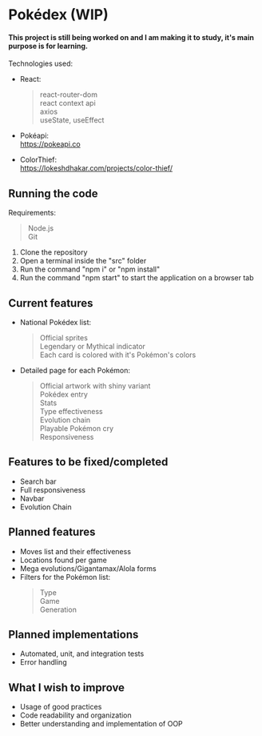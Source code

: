 # Pokédex (WIP)

#### This project is still being worked on and I am making it to study, it's main purpose is for learning.

Technologies used:

- React:

  > react-router-dom  
  > react context api  
  > axios  
  > useState, useEffect

- Pokéapi:  
   https://pokeapi.co
- ColorThief:  
   https://lokeshdhakar.com/projects/color-thief/

## Running the code

Requirements:

> Node.js  
> Git

1. Clone the repository
2. Open a terminal inside the "src" folder
3. Run the command "npm i" or "npm install"
4. Run the command "npm start" to start the application on a browser tab

## Current features

- National Pokédex list:
  > Official sprites  
  > Legendary or Mythical indicator  
  > Each card is colored with it's Pokémon's colors
- Detailed page for each Pokémon:
  > Official artwork with shiny variant  
  > Pokédex entry  
  > Stats  
  > Type effectiveness  
  > Evolution chain  
  > Playable Pokémon cry  
  > Responsiveness

## Features to be fixed/completed

- Search bar
- Full responsiveness
- Navbar
- Evolution Chain

## Planned features

- Moves list and their effectiveness
- Locations found per game
- Mega evolutions/Gigantamax/Alola forms
- Filters for the Pokémon list:
  > Type  
  > Game  
  > Generation

## Planned implementations

- Automated, unit, and integration tests
- Error handling

## What I wish to improve

- Usage of good practices
- Code readability and organization
- Better understanding and implementation of OOP
